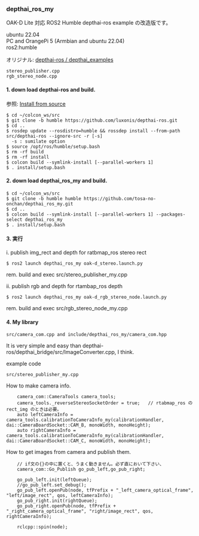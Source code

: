 ### depthai_ros_my  
OAK-D Lite 対応 ROS2 Humble depthai-ros example の改造版です。  

  ubuntu 22.04  
  PC and OrangePi 5 (Armbian and ubuntu 22.04)  
  ros2:humble  

オリジナル: [depthai-ros / depthai_examples](https://github.com/luxonis/depthai-ros/tree/humble/depthai_examples)    

    stereo_publisher.cpp  
    rgb_stereo_node.cpp  

#### 1. down load depthai-ros and build.  
参照: [Install from source](https://docs-beta.luxonis.com/software/ros/depthai-ros/build/)  

    $ cd ~/colcon_ws/src  
    $ git clone -b humble https://github.com/luxonis/depthai-ros.git  
    $ cd ..  
    $ rosdep update --rosdistro=humble && rossdep install --from-path src/depthai-ros --ignore-src -r [-s]  
      -s : sumilate option  
    $ source /opt/ros/humble/setup.bash  
    $ rm -rf build  
    $ rm -rf install  
    $ colcon build --symlink-install [--parallel-workers 1]   
    $ . install/setup.bash  

#### 2. down load depthai_ros_my and build.  

    $ cd ~/colcon_ws/src  
    $ git clone -b humble humble https://github.com/tosa-no-onchan/depthai_ros_my.git  
    $ cd ..  
    $ colcon build --symlink-install [--parallel-workers 1] --packages-select depthai_ros_my  
    $ . install/setup.bash  

#### 3. 実行  

i. publish img_rect and depth for ratbmap_ros stereo rect  

    $ ros2 launch depthai_ros_my oak-d_stereo.launch.py    

rem. build and exec src/stereo_publisher_my.cpp  

ii. publish rgb and depth for rtambap_ros depth

    $ ros2 launch depthai_ros_my oak-d_rgb_stereo_node.launch.py  

rem. build and exec src/rgb_stereo_node_my.cpp  
   
#### 4. My library  

    src/camera_com.cpp and include/depthai_ros_my/camera_com.hpp    

It is very simple and easy than depthai-ros/depthai_bridge/src/ImageConverter.cpp, I think. 
  
example code  

    src/stereo_publisher_my.cpp  

How to make camera info.  
````
    camera_com::CameraTools camera_tools;
    camera_tools._reverseStereoSocketOrder = true;   // rtabmap_ros の rect_img のときは必要。
    auto leftCameraInfo = camera_tools.calibrationToCameraInfo_my(calibrationHandler, dai::CameraBoardSocket::CAM_B, monoWidth, monoHeight);
    auto rightCameraInfo = camera_tools.calibrationToCameraInfo_my(calibrationHandler, dai::CameraBoardSocket::CAM_C, monoWidth, monoHeight);

````

How to get images from camera and publish them.  
````
    // if文の{}の中に置くと、うまく動きません。必ず直において下さい、
    camera_com::Go_Publish go_pub_left,go_pub_right;

    go_pub_left.init(leftQueue);
    //go_pub_left.set_debug();
    go_pub_left.openPub(node, tfPrefix + "_left_camera_optical_frame", "left/image_rect", qos, leftCameraInfo);
    go_pub_right.init(rightQueue);
    go_pub_right.openPub(node, tfPrefix + "_right_camera_optical_frame", "right/image_rect", qos, rightCameraInfo);

    rclcpp::spin(node);
````
